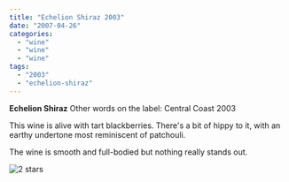 ```yaml
---
title: "Echelion Shiraz 2003"
date: "2007-04-26"
categories: 
  - "wine"
  - "wine"
  - "wine"
tags: 
  - "2003"
  - "echelion-shiraz"
---
```


**Echelion Shiraz** Other words on the label: Central Coast 2003

This wine is alive with tart blackberries. There's a bit of hippy to it, with an earthy undertone most reminiscent of patchouli.

The wine is smooth and full-bodied but nothing really stands out.

![2 stars](http://www.rebeccagomezfarrell.com/wp-content/uploads/2009/02/rating_chicken11.gif "rating_chicken11")
